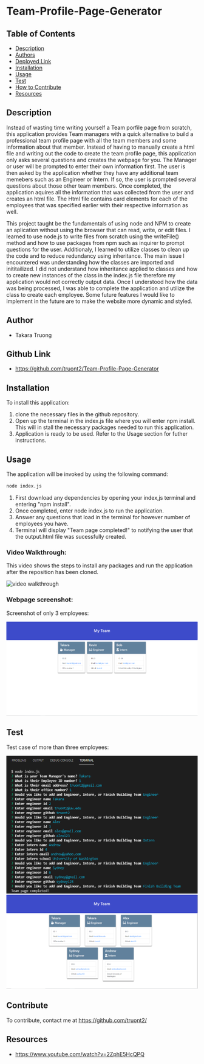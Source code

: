# Team-Profile-Page-Generator

## Table of Contents
- [Description](#description)
- [Authors](#authors)
- [Deployed Link](#deployed-Link)
- [Installation](#installation)
- [Usage](#usage)
- [Test](#test)
- [How to Contribute](#contribute)
- [Resources](#resources)

## Description

Instead of wasting time writing yourself a Team porfile page from scratch, this application provides Team managers with a quick alternative to build a professional team profile page with all the team members and some information about that member. Instead of having to manually create a html file and writing out the code to create the team profile page, this application only asks several questions and creates the webpage for you. The Manager or user will be prompted to enter their own information first. The user is then asked by the application whether they have any additional team memebers such as an Engineer or Intern. If so, the user is prompted several questions about those other team members. Once completed, the application aquires all the information that was collected from the user and creates an html file. The Html file contains card elements for each of the employees that was specified earlier with their respective information as well. 

This project taught be the fundamentals of using node and NPM to create an aplication without using the browser that can read, write, or edit files. I learned to use node.js to write files from scratch using the writeFile() method and how to use packages from npm such as inquirer to prompt questions for the user. Additionaly, I learned to utilize classes to clean up the code and to reduce redundancy using inheritance. The main issue I encountered was understanding how the classes are imported and inititailized. I did not understand how inheritance applied to classes and how to create new instances of the class in the index.js file therefore my application would not correctly output data. Once I understood how the data was being processed, I was able to complete the application and utilize the class to create each employee. Some future features I would like to implement in the future are to make the website more dynamic and styled. 
## Author 
- Takara Truong

## Github Link

* https://github.com/truont2/Team-Profile-Page-Generator

## Installation

To install this application:
1. clone the necessary files in the github repository.
2. Open up the terminal in the index.js file where you will enter npm install. This will in stall the necessary packages needed to run this application. 
3. Application is ready to be used. Refer to the Usage section for futher instructions.

## Usage

The application will be invoked by using the following command:

```bash
node index.js
```

1. First download any dependencies by opening your index,js terminal and entering "npm install". 
2. Once completed, enter node index.js to run the application. 
3. Answer any questions that load in the terminal for however number of employees you have. 
4. Terminal will display "Team page completed!" to notifying the user that the output.html file was sucessfully created.

### Video Walkthrough: 

This video shows the steps to install any packages and run the application after the reposition has been cloned.

![video walkthrough](./assets/teamPageUsage.gif)

### Webpage screenshot:

Screenshot of only 3 employees:

![screenshot](./assets/teamPage.PNG)

## Test 

Test case of more than three employees:

![screenshot](./assets/commandLine.PNG)
![screenshot](./assets/fiveCards.PNG)

## Contribute

To contribute, contact me at https://github.com/truont2/

## Resources 

* https://www.youtube.com/watch?v=2ZphE5HcQPQ 
